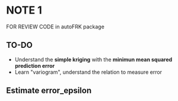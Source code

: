 # NOTE 1

FOR REVIEW CODE in autoFRK package

## TO-DO

- Understand the **simple kriging** with the **minimun mean squared prediction error**
- Learn "variogram", understand the relation to measure error

## Estimate error_epsilon
